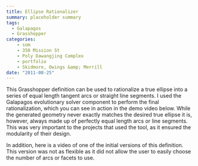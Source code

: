 ```yaml
---
title: Ellipse Rationalizer
summary: placeholder summary
tags:
  - Galapagos
  - Grasshopper
categories:
    - som
    - 350 Mission St
    - Poly Dawangjing Complex
    - portfolio
    - Skidmore, Owings &amp; Merrill
date: "2011-08-25"
---
```


This Grasshopper definition can be used to rationalize a true ellipse into a series of equal length tangent arcs or straight line segments. I used the Galapagos evolutionary solver component to perform the final rationalization, which you can see in action in the demo video below. While the generated geometry never exactly matches the desired true ellipse it is, however, always made up of perfectly equal length arcs or line segments. This was very important to the projects that used the tool, as it ensured the modularity of their design.

In addition, here is a video of one of the initial versions of this definition. This version was not as flexible as it did not allow the user to easily choose the number of arcs or facets to use.
